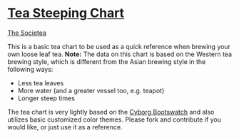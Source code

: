 # [Tea Steeping Chart](http://thesocietea.org/tea-chart)

 [The Societea](http://thesocietea.org)

 This is a basic tea chart to be used as a quick reference when brewing
 your own loose leaf tea. <b>Note:</b> The data on this chart is based
 on the Western tea brewing style, which is different from the Asian
 brewing style in the following ways:

 * Less tea leaves
 * More water (and a greater vessel too, e.g. teapot)
 * Longer steep times

 The tea chart is very lightly based on the [Cyborg Bootswatch](http://bootswatch.com/cyborg) 
 and also utilizes basic customized color themes. Please fork and contribute
 if you would like, or just use it as a reference.
